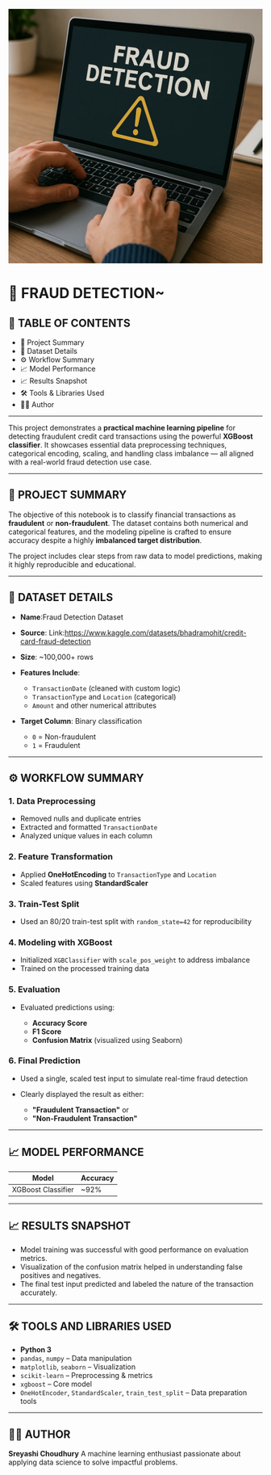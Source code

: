 <p align="center">
  <img src="FraudDetection.jpg" alt="Sentiment Analysis Output" width="600"/>
</p>

# 🔐 FRAUD DETECTION~

## 📑 TABLE OF CONTENTS

* 📘 Project Summary
* 📂 Dataset Details
* ⚙️ Workflow Summary
* 📈 Model Performance
* 📈 Results Snapshot
* 🛠 Tools & Libraries Used
* 👩‍💻 Author


---

This project demonstrates a **practical machine learning pipeline** for detecting fraudulent credit card transactions using the powerful **XGBoost classifier**. It showcases essential data preprocessing techniques, categorical encoding, scaling, and handling class imbalance — all aligned with a real-world fraud detection use case.

---

## 📘 PROJECT SUMMARY

The objective of this notebook is to classify financial transactions as **fraudulent** or **non-fraudulent**. The dataset contains both numerical and categorical features, and the modeling pipeline is crafted to ensure accuracy despite a highly **imbalanced target distribution**.

The project includes clear steps from raw data to model predictions, making it highly reproducible and educational.

---

## 📂 DATASET DETAILS
* **Name**:Fraud Detection Dataset
* **Source**: Link:https://www.kaggle.com/datasets/bhadramohit/credit-card-fraud-detection
* **Size**: \~100,000+ rows
* **Features Include**:

  * `TransactionDate` (cleaned with custom logic)
  * `TransactionType` and `Location` (categorical)
  * `Amount` and other numerical attributes
* **Target Column**: Binary classification

  * `0` = Non-fraudulent
  * `1` = Fraudulent

---

## ⚙️ WORKFLOW SUMMARY

### 1. **Data Preprocessing**

* Removed nulls and duplicate entries
* Extracted and formatted `TransactionDate`
* Analyzed unique values in each column

### 2. **Feature Transformation**

* Applied **OneHotEncoding** to `TransactionType` and `Location`
* Scaled features using **StandardScaler**

### 3. **Train-Test Split**

* Used an 80/20 train-test split with `random_state=42` for reproducibility

### 4. **Modeling with XGBoost**

* Initialized `XGBClassifier` with `scale_pos_weight` to address imbalance
* Trained on the processed training data

### 5. **Evaluation**

* Evaluated predictions using:

  * **Accuracy Score**
  * **F1 Score**
  * **Confusion Matrix** (visualized using Seaborn)

### 6. **Final Prediction**

* Used a single, scaled test input to simulate real-time fraud detection
* Clearly displayed the result as either:

  * **"Fraudulent Transaction"** or
  * **"Non-Fraudulent Transaction"**

---
## 📈 MODEL PERFORMANCE
| Model                | Accuracy |
|---------------------|----------|
| XGBoost Classifier | ~92%     |

---

## 📈 RESULTS SNAPSHOT

* Model training was successful with good performance on evaluation metrics.
* Visualization of the confusion matrix helped in understanding false positives and negatives.
* The final test input predicted and labeled the nature of the transaction accurately.

---

## 🛠 TOOLS AND LIBRARIES USED

* **Python 3**
* `pandas`, `numpy` – Data manipulation
* `matplotlib`, `seaborn` – Visualization
* `scikit-learn` – Preprocessing & metrics
* `xgboost` – Core model
* `OneHotEncoder`, `StandardScaler`, `train_test_split` – Data preparation tools

---

## 👩‍💻 AUTHOR

**Sreyashi Choudhury**
A machine learning enthusiast passionate about applying data science to solve impactful problems.


